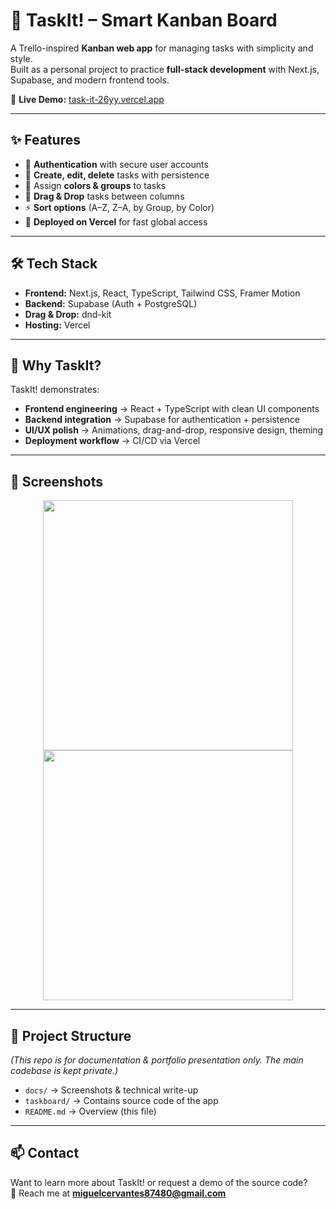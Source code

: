 # 🧠 TaskIt! – Smart Kanban Board

A Trello-inspired **Kanban web app** for managing tasks with simplicity and style.  
Built as a personal project to practice **full-stack development** with Next.js, Supabase, and modern frontend tools.

🔗 **Live Demo:** [task-it-26yy.vercel.app](https://task-it-26yy.vercel.app)

---

## ✨ Features
- 🔐 **Authentication** with secure user accounts  
- 📝 **Create, edit, delete** tasks with persistence  
- 🎨 Assign **colors & groups** to tasks  
- 🔄 **Drag & Drop** tasks between columns  
- ⚡ **Sort options** (A–Z, Z–A, by Group, by Color)  
- 🚀 **Deployed on Vercel** for fast global access  

---

## 🛠️ Tech Stack
- **Frontend:** Next.js, React, TypeScript, Tailwind CSS, Framer Motion  
- **Backend:** Supabase (Auth + PostgreSQL)  
- **Drag & Drop:** dnd-kit  
- **Hosting:** Vercel  

---

## 📖 Why TaskIt?
TaskIt! demonstrates:
- **Frontend engineering** → React + TypeScript with clean UI components  
- **Backend integration** → Supabase for authentication + persistence  
- **UI/UX polish** → Animations, drag-and-drop, responsive design, theming  
- **Deployment workflow** → CI/CD via Vercel  

---

## 📸 Screenshots
<p align="center">
  <img src="docs/screenshot-board.png" width="400"/>
  <img src="docs/screenshot-darkmode.png" width="400"/>
</p>

---

## 📂 Project Structure
*(This repo is for documentation & portfolio presentation only. The main codebase is kept private.)*

- `docs/` → Screenshots & technical write-up
- `taskboard/` → Contains source code of the app
- `README.md` → Overview (this file)  

---

## 📫 Contact
Want to learn more about TaskIt! or request a demo of the source code?  
📧 Reach me at **miguelcervantes87480@gmail.com**  

